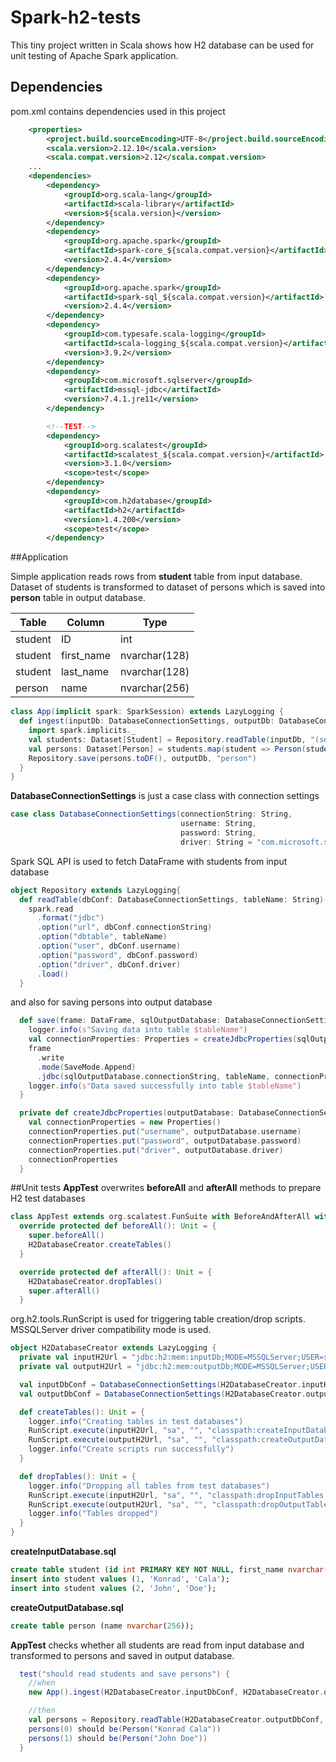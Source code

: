 # Spark-h2-tests

This tiny project written in Scala shows how H2 database can be used for unit testing of Apache Spark application.

## Dependencies
pom.xml contains dependencies used in this project
```xml
    <properties>
        <project.build.sourceEncoding>UTF-8</project.build.sourceEncoding>
        <scala.version>2.12.10</scala.version>
        <scala.compat.version>2.12</scala.compat.version>            
    ...
    <dependencies>
        <dependency>
            <groupId>org.scala-lang</groupId>
            <artifactId>scala-library</artifactId>
            <version>${scala.version}</version>
        </dependency>
        <dependency>
            <groupId>org.apache.spark</groupId>
            <artifactId>spark-core_${scala.compat.version}</artifactId>
            <version>2.4.4</version>
        </dependency>
        <dependency>
            <groupId>org.apache.spark</groupId>
            <artifactId>spark-sql_${scala.compat.version}</artifactId>
            <version>2.4.4</version>
        </dependency>
        <dependency>
            <groupId>com.typesafe.scala-logging</groupId>
            <artifactId>scala-logging_${scala.compat.version}</artifactId>
            <version>3.9.2</version>
        </dependency>
        <dependency>
            <groupId>com.microsoft.sqlserver</groupId>
            <artifactId>mssql-jdbc</artifactId>
            <version>7.4.1.jre11</version>
        </dependency>

        <!--TEST-->
        <dependency>
            <groupId>org.scalatest</groupId>
            <artifactId>scalatest_${scala.compat.version}</artifactId>
            <version>3.1.0</version>
            <scope>test</scope>
        </dependency>
        <dependency>
            <groupId>com.h2database</groupId>
            <artifactId>h2</artifactId>
            <version>1.4.200</version>
            <scope>test</scope>
        </dependency>                
```
##Application

Simple application reads rows from **student** table from input database. Dataset of students is transformed to dataset of persons which is saved into **person** table in output database.

| Table | Column | Type |
| --- | --- | --- |
| student | ID | int
| student | first_name | nvarchar(128) |
| student | last_name | nvarchar(128) |
| person | name | nvarchar(256) |
```scala
class App(implicit spark: SparkSession) extends LazyLogging {
  def ingest(inputDb: DatabaseConnectionSettings, outputDb: DatabaseConnectionSettings) = {
    import spark.implicits._
    val students: Dataset[Student] = Repository.readTable(inputDb, "(select first_name as firstName, last_name as lastName from student) students").as[Student]
    val persons: Dataset[Person] = students.map(student => Person(student.firstName + " " + student.lastName))
    Repository.save(persons.toDF(), outputDb, "person")
  }
}
```
**DatabaseConnectionSettings** is just a case class with connection settings 
```scala
case class DatabaseConnectionSettings(connectionString: String,
                                      username: String,
                                      password: String,
                                      driver: String = "com.microsoft.sqlserver.jdbc.SQLServerDriver")
```
Spark SQL API is used to fetch DataFrame with students from input database
```scala
object Repository extends LazyLogging{
  def readTable(dbConf: DatabaseConnectionSettings, tableName: String)(implicit spark: SparkSession) = {
    spark.read
      .format("jdbc")
      .option("url", dbConf.connectionString)
      .option("dbtable", tableName)
      .option("user", dbConf.username)
      .option("password", dbConf.password)
      .option("driver", dbConf.driver)
      .load()
  }

```
and also for saving persons into output database
```scala
  def save(frame: DataFrame, sqlOutputDatabase: DatabaseConnectionSettings, tableName: String) = {
    logger.info(s"Saving data into table $tableName")
    val connectionProperties: Properties = createJdbcProperties(sqlOutputDatabase)
    frame
      .write
      .mode(SaveMode.Append)
      .jdbc(sqlOutputDatabase.connectionString, tableName, connectionProperties)
    logger.info(s"Data saved successfully into table $tableName")
  }

  private def createJdbcProperties(outputDatabase: DatabaseConnectionSettings) = {
    val connectionProperties = new Properties()
    connectionProperties.put("username", outputDatabase.username)
    connectionProperties.put("password", outputDatabase.password)
    connectionProperties.put("driver", outputDatabase.driver)
    connectionProperties
  }

```
##Unit tests
**AppTest** overwrites **beforeAll** and **afterAll** methods to prepare H2 test databases
```scala
class AppTest extends org.scalatest.FunSuite with BeforeAndAfterAll with Matchers {
  override protected def beforeAll(): Unit = {
    super.beforeAll()
    H2DatabaseCreator.createTables()
  }

  override protected def afterAll(): Unit = {
    H2DatabaseCreator.dropTables()
    super.afterAll()
  }
```
org.h2.tools.RunScript is used for triggering table creation/drop scripts. MSSQLServer driver compatibility mode is used.
```scala
object H2DatabaseCreator extends LazyLogging {
  private val inputH2Url = "jdbc:h2:mem:inputDb;MODE=MSSQLServer;USER=sa;DB_CLOSE_DELAY=-1"
  private val outputH2Url = "jdbc:h2:mem:outputDb;MODE=MSSQLServer;USER=sa;DB_CLOSE_DELAY=-1"

  val inputDbConf = DatabaseConnectionSettings(H2DatabaseCreator.inputH2Url, "sa", "", "org.h2.Driver")
  val outputDbConf = DatabaseConnectionSettings(H2DatabaseCreator.outputH2Url, "sa", "", "org.h2.Driver")

  def createTables(): Unit = {
    logger.info("Creating tables in test databases")
    RunScript.execute(inputH2Url, "sa", "", "classpath:createInputDatabase.sql", StandardCharsets.UTF_8, false)
    RunScript.execute(outputH2Url, "sa", "", "classpath:createOutputDatabase.sql", StandardCharsets.UTF_8, false)
    logger.info("Create scripts run successfully")
  }

  def dropTables(): Unit = {
    logger.info("Dropping all tables from test databases")
    RunScript.execute(inputH2Url, "sa", "", "classpath:dropInputTables.sql", StandardCharsets.UTF_8, false)
    RunScript.execute(outputH2Url, "sa", "", "classpath:dropOutputTables.sql", StandardCharsets.UTF_8, false)
    logger.info("Tables dropped")
  }
}
```
**createInputDatabase.sql**
```sql
create table student (id int PRIMARY KEY NOT NULL, first_name nvarchar(128), last_name nvarchar(128));
insert into student values (1, 'Konrad', 'Cala');
insert into student values (2, 'John', 'Doe');
```
**createOutputDatabase.sql**
```sql
create table person (name nvarchar(256));
```
**AppTest** checks whether all students are read from input database and transformed to persons and saved in output database. 
```scala
  test("should read students and save persons") {
    //when
    new App().ingest(H2DatabaseCreator.inputDbConf, H2DatabaseCreator.outputDbConf)

    //then
    val persons = Repository.readTable(H2DatabaseCreator.outputDbConf, "person").as[Person].collect()
    persons(0) should be(Person("Konrad Cala"))
    persons(1) should be(Person("John Doe"))
  }
```